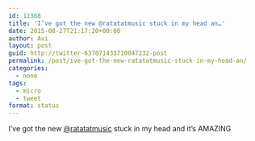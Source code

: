 ```yaml
---
id: 11368
title: 'I’ve got the new @ratatatmusic stuck in my head an…'
date: 2015-08-27T21:17:20+00:00
author: Avi
layout: post
guid: http://twitter-637071433710047232-post
permalink: /post/ive-got-the-new-ratatatmusic-stuck-in-my-head-an/
categories:
  - none
tags:
  - micro
  - tweet
format: status
---
```

I’ve got the new [@ratatatmusic](http://twitter.com/ratatatmusic) stuck in my head and it’s AMAZING